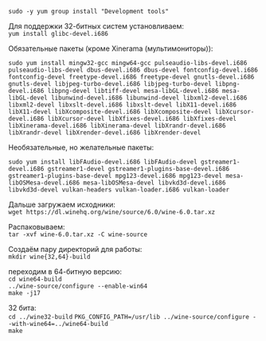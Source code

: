 `sudo -y yum group install "Development tools"`

Для поддержки 32-битных систем установливаем:  
`yum install glibc-devel.i686`

Обязательные пакеты (кроме Xinerama (мультимониторы)):  

    sudo yum install mingw32-gcc mingw64-gcc pulseaudio-libs-devel.i686 pulseaudio-libs-devel dbus-devel.i686 dbus-devel fontconfig-devel.i686 fontconfig-devel freetype-devel.i686 freetype-devel gnutls-devel.i686 gnutls-devel libjpeg-turbo-devel.i686 libjpeg-turbo-devel libpng-devel.i686 libpng-devel libtiff-devel mesa-libGL-devel.i686 mesa-libGL-devel libunwind-devel.i686 libunwind-devel libxml2-devel.i686 libxml2-devel libxslt-devel.i686 libxslt-devel libX11-devel.i686 libX11-devel libXcomposite-devel.i686 libXcomposite-devel libXcursor-devel.i686 libXcursor-devel libXfixes-devel.i686 libXfixes-devel libXinerama-devel.i686 libXinerama-devel libXrandr-devel.i686 libXrandr-devel libXrender-devel.i686 libXrender-devel

Необязательные, но желательные пакеты:  

    sudo yum install libFAudio-devel.i686 libFAudio-devel gstreamer1-devel.i686 gstreamer1-devel gstreamer1-plugins-base-devel.i686 gstreamer1-plugins-base-devel mpg123-devel.i686 mpg123-devel mesa-libOSMesa-devel.i686 mesa-libOSMesa-devel libvkd3d-devel.i686 libvkd3d-devel vulkan-headers vulkan-loader.i686 vulkan-loader

Дальше загружаем исходники:  
`wget https://dl.winehq.org/wine/source/6.0/wine-6.0.tar.xz`

Распаковываем:  
`tar -xvf wine-6.0.tar.xz -C wine-source`

Создаём пару директорий для работы:  
`mkdir wine{32,64}-build`  

переходим в 64-битную версию:  
`cd wine64-build`  
`../wine-source/configure --enable-win64`  
`make -j17`

32 бита:  
`cd ../wine32-build`
`PKG_CONFIG_PATH=/usr/lib ../wine-source/configure --with-wine64=../wine64-build`  
`make`   
